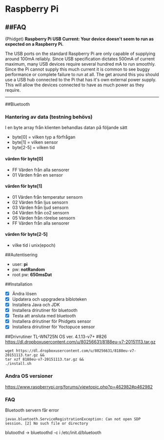 # Raspberry Pi

##FAQ
-----------------------------
(Phidget)
**Raspberry Pi USB Current: Your device doesn't seem to run as expected on a Raspberry Pi.**

The USB ports on the standard Raspberry Pi are only capable of supplying around 100mA reliably. Since USB specification dictates 500mA of current maximum, many USB devices require several hundred mA to run smoothly. Since the Pi cannot supply this much current it is common to see buggy performance or complete failure to run at all. The get around this you should use a USB hub connected to the Pi that has it's own external power supply. This will allow the devices connected to have as much power as they require.

---------------------------------
##Bluetooth 
### Hantering av data (testning behövs)
I en byte array från klienten behandlas datan på följande sätt
* byte[0]   = vilken typ a förfrågan
* byte[1]   = vilken sensor
* byte[2-5] = vilken tid

#### värden för byte[0]
* FF Värden från alla sensorer 
* 01 Värden från en sensor  

#### värden för byte[1] 
* 01 Värden från temperatur sensorn 
* 02 Värden från ljus sensorn 
* 03 Värden från ljud sensorn
* 04 Värden från co2 sensorn
* 05 Värden från rörelse sensorn
* FF Värden från alla sensorer 

#### värden för byte[2-5]
* vilke tid i unix(epoch) 

##Autentisering

* user: **pi**
* pw: **notRandom**
* root pw: **650msDat**

##Installation
- [x] Ändra lösen
- [x] Updatera och uppgradera bibloteken
- [x] Installera Java och JDK
- [x] Installera drirutiner för bluetooth
- [x] Testa att ansluta med bluetooth 
- [x] Installera drirutiner för Phidgets sensor
- [x] Installera drirutiner för Yoctopuce sensor

##Drivrutiner TL-WN725N
OS ver. 4.1.13-v7+ #826
https://dl.dropboxusercontent.com/u/80256631/8188eu-v7-20151113.tar.gz
```
wget https://dl.dropboxusercontent.com/u/80256631/8188eu-v7-20151113.tar.gz &&
tar xzf 8188eu-v7-20151113.tar.gz &&
./install.sh
```
### Andra OS versioner
https://www.raspberrypi.org/forums/viewtopic.php?p=462982#p462982
### FAQ
Bluetooth servern får error
```
javax.bluetooth.ServiceRegistrationException: Can not open SDP session. [2] No such file or directory
```
blutoothd -> bluetoothd -c i /etc/init.d/bluetooth 
